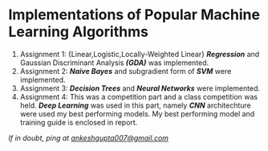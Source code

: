 # Implementations of Popular Machine Learning Algorithms

1. Assignment 1: {Linear,Logistic,Locally-Weighted Linear} ***Regression*** and Gaussian Discriminant Analysis ***(GDA)*** was implemented.
2. Assignment 2: ***Naive Bayes*** and subgradient form of ***SVM*** were implemented.
3. Assignment 3: ***Decision Trees*** and ***Neural Networks*** were implemented.
4. Assignment 4: This was a competition part and a class competition was held. ***Deep Learning*** was used in this part, namely ***CNN*** architechture were used my best performing models. My best performing model and training guide is enclosed in report.

*If in doubt, ping at ankeshgupta007@gmail.com*   
